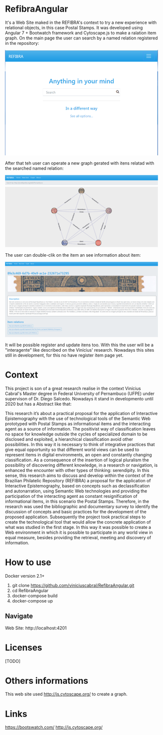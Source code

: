 # RefibraAngular

It's a Web Site maked in the REFIBRA's context to try a new experience with relational objects, in this case Postal Stamps. It was developed using Angular 7 + Bootwatch framework and Cytoscape.js to make a ralation item graph. 
On the main page the user can search by a named relation registered in the repository:

![api](https://github.com/viniciuscabral/RefibraAngular/blob/master/img/pag1.PNG)

After that teh user can operate a new graph gerated with itens relatad with the searched named relation:

![api](https://github.com/viniciuscabral/RefibraAngular/blob/master/img/pag2.PNG)

The user can double-clik on the item an see information about item:

![api](https://github.com/viniciuscabral/RefibraAngular/blob/master/img/pag3.PNG)

It will be possible register and update itens too. With this the user will be a "interagente" like described on the Vinícius' research. Nowadays this sites still in development, for this no have register item page yet.

# Context
This project is son of a great research realise in the context Vinícius Cabral's Master degree in Federal University of Pernambuco (UFPE) under supervison of Dr. Diego Salcedo. Nowadays it stand in developmento until 2020 but has a Abstract like that:

This research it’s about a practical proposal for the application of Interactive Epistemography with the use of technological tools of the Semantic Web prototyped with Postal Stamps as informational items and the interacting agent as a source of information. The positivist way of classification leaves no space for knowledge outside the cycles of specialized domain to be disclosed and exploited, a hierarchical classification avoid other possibilities. In this way it is necessary to think of integrative practices that give equal opportunity so that different world views can be used to represent items in digital environments, an open and constantly changing classification. As a consequence of the insertion of logical pluralism the possibility of discovering different knowledge, in a research or navigation, is enhanced the encounter with other types of thinking: serendipity. In this sense, this research aims to discuss and develop within the context of the Brazilian Philatelic Repository (REFIBRA) a proposal for the application of Interactive Epistemography, based on concepts such as declassification and autonarration, using Semantic Web technologies and providing the participation of the interacting agent as constant resignification of informational items, in this scenario the Postal Stamps. Therefore, in the research was used the bibliographic and documentary survey to identify the discussion of concepts and basic practices for the development of the proposed application. Subsequently the project took practical steps to create the technological tool that would allow the concrete application of what was studied in the first stage. In this way it was possible to create a Web environment in which it is possible to participate in any world view in equal measure, besides providing the retrieval, meeting and discovery of information.

# How to use

Docker version 2.1+

1. git clone https://github.com/viniciuscabral/RefibraAngular.git
2. cd RefibraAngular
3. docker-compose build
4. docker-compose up

## Navigate

Web Site: http://localhost:4201

# Licenses
[TODO]

# Others informations

This web site used http://js.cytoscape.org/ to create a graph.

# Links
https://bootswatch.com/
http://js.cytoscape.org/
